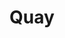 ---
title:  "Quay"
address: "Upper Level, Overseas Passenger Terminal, The Rocks, Sydney 2000"
voucher_link: "https://www.quay.com.au/gift-vouchers/"
image: "https://www.quay.com.au/wp-content/uploads/2019/07/Marron-and-Flowers.jpg"
---